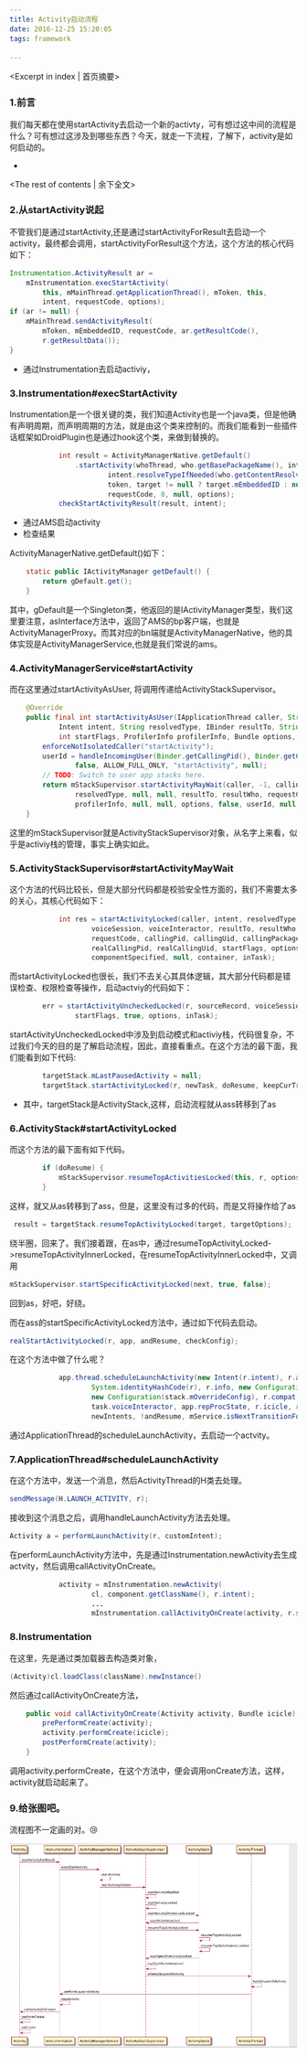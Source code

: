 ```yaml
---
title: Activity启动流程
date: 2016-12-25 15:20:05
tags: framework

---
```

<Excerpt in index | 首页摘要>
### 1.前言

我们每天都在使用startActivity去启动一个新的activty，可有想过这中间的流程是什么？可有想过这涉及到哪些东西？今天，就走一下流程，了解下，activity是如何启动的。


+ <!-- more -->
<The rest of contents | 余下全文>

### 2.从startActivity说起

不管我们是通过startActivity,还是通过startActivityForResult去启动一个activity，最终都会调用，startActivityForResult这个方法，这个方法的核心代码如下：

```java
Instrumentation.ActivityResult ar =
    mInstrumentation.execStartActivity(
        this, mMainThread.getApplicationThread(), mToken, this,
        intent, requestCode, options);
if (ar != null) {
    mMainThread.sendActivityResult(
        mToken, mEmbeddedID, requestCode, ar.getResultCode(),
        r.getResultData());
}
```

* 通过Instrumentation去启动activiy，

### 3.Instrumentation#execStartActivity

Instrumentation是一个很关键的类，我们知道Activity也是一个java类，但是他确有声明周期，而声明周期的方法，就是由这个类来控制的。而我们能看到一些插件话框架如DroidPlugin也是通过hook这个类，来做到替换的。

```java
            int result = ActivityManagerNative.getDefault()
                .startActivity(whoThread, who.getBasePackageName(), intent,
                        intent.resolveTypeIfNeeded(who.getContentResolver()),
                        token, target != null ? target.mEmbeddedID : null,
                        requestCode, 0, null, options);
            checkStartActivityResult(result, intent);
```

* 通过AMS启动activity
* 检查结果

ActivityManagerNative.getDefault()如下：

```java
    static public IActivityManager getDefault() {
        return gDefault.get();
    }
```

其中，gDefault是一个Singleton类，他返回的是IActivityManager类型，我们这里要注意，asInterface方法中，返回了AMS的bp客户端，也就是ActivityManagerProxy。而其对应的bn端就是ActivityManagerNative，他的具体实现是ActivityManagerService,也就是我们常说的ams。

### 4.ActivityManagerService#startActivity

而在这里通过startActivityAsUser, 将调用传递给ActivityStackSupervisor。

```java
    @Override
    public final int startActivityAsUser(IApplicationThread caller, String callingPackage,
            Intent intent, String resolvedType, IBinder resultTo, String resultWho, int requestCode,
            int startFlags, ProfilerInfo profilerInfo, Bundle options, int userId) {
        enforceNotIsolatedCaller("startActivity");
        userId = handleIncomingUser(Binder.getCallingPid(), Binder.getCallingUid(), userId,
                false, ALLOW_FULL_ONLY, "startActivity", null);
        // TODO: Switch to user app stacks here.
        return mStackSupervisor.startActivityMayWait(caller, -1, callingPackage, intent,
                resolvedType, null, null, resultTo, resultWho, requestCode, startFlags,
                profilerInfo, null, null, options, false, userId, null, null);
    }
```

这里的mStackSupervisor就是ActivityStackSupervisor对象，从名字上来看，似乎是activiy栈的管理，事实上确实如此。

### 5.ActivityStackSupervisor#startActivityMayWait

这个方法的代码比较长，但是大部分代码都是校验安全性方面的，我们不需要太多的关心，其核心代码如下：

```java
            int res = startActivityLocked(caller, intent, resolvedType, aInfo,
                    voiceSession, voiceInteractor, resultTo, resultWho,
                    requestCode, callingPid, callingUid, callingPackage,
                    realCallingPid, realCallingUid, startFlags, options, ignoreTargetSecurity,
                    componentSpecified, null, container, inTask);
```

而startActivityLocked也很长，我们不去关心其具体逻辑，其大部分代码都是错误检查、权限检查等操作，启动actviy的代码如下：

```java
        err = startActivityUncheckedLocked(r, sourceRecord, voiceSession, voiceInteractor,
                startFlags, true, options, inTask);
```

startActivityUncheckedLocked中涉及到启动模式和activiy栈，代码很复杂，不过我们今天的目的是了解启动流程，因此，直接看重点。在这个方法的最下面，我们能看到如下代码:

```java
        targetStack.mLastPausedActivity = null;
        targetStack.startActivityLocked(r, newTask, doResume, keepCurTransition, options);
```

* 其中，targetStack是ActivityStack,这样，启动流程就从ass转移到了as

### 6.ActivityStack#startActivityLocked

而这个方法的最下面有如下代码。

```java
        if (doResume) {
            mStackSupervisor.resumeTopActivitiesLocked(this, r, options);
        }
```

这样，就又从as转移到了ass，但是，这里没有过多的代码，而是又将操作给了as

```java
 result = targetStack.resumeTopActivityLocked(target, targetOptions);
```

绕半圈，回来了。我们接着跟，在as中，通过resumeTopActivityLocked->resumeTopActivityInnerLocked，在resumeTopActivityInnerLocked中，又调用

```java
mStackSupervisor.startSpecificActivityLocked(next, true, false); 
```
回到as，好吧，好绕。

而在ass的startSpecificActivityLocked方法中，通过如下代码去启动。

```java
realStartActivityLocked(r, app, andResume, checkConfig);
```

在这个方法中做了什么呢？

```java
            app.thread.scheduleLaunchActivity(new Intent(r.intent), r.appToken,
                    System.identityHashCode(r), r.info, new Configuration(mService.mConfiguration),
                    new Configuration(stack.mOverrideConfig), r.compat, r.launchedFromPackage,
                    task.voiceInteractor, app.repProcState, r.icicle, r.persistentState, results,
                    newIntents, !andResume, mService.isNextTransitionForward(), profilerInfo);
```

通过ApplicationThread的scheduleLaunchActivity，去启动一个actvity。


### 7.ApplicationThread#scheduleLaunchActivity

在这个方法中，发送一个消息，然后ActivityThread的H类去处理。

```java
sendMessage(H.LAUNCH_ACTIVITY, r);
```

接收到这个消息之后，调用handleLaunchActivity方法去处理。

```java
Activity a = performLaunchActivity(r, customIntent);
```


在performLaunchActivity方法中，先是通过Instrumentation.newActivity去生成actvity，然后调用callActivityOnCreate。

```java
            activity = mInstrumentation.newActivity(
                    cl, component.getClassName(), r.intent);
                    ...
                    mInstrumentation.callActivityOnCreate(activity, r.state, r.persistentState);
```

### 8.Instrumentation

在这里，先是通过类加载器去构造类对象，

```java
(Activity)cl.loadClass(className).newInstance()
```

然后通过callActivityOnCreate方法，

```java
    public void callActivityOnCreate(Activity activity, Bundle icicle) {
        prePerformCreate(activity);
        activity.performCreate(icicle);
        postPerformCreate(activity);
    }
```
调用activity.performCreate，在这个方法中，便会调用onCreate方法，这样，activity就启动起来了。

### 9.给张图吧。

流程图不一定画的对。😢

![](/images/framework/activity/Activity启动流程图.png)







